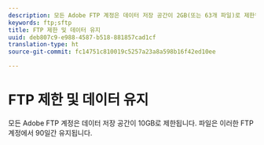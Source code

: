 ```yaml
---
description: 모든 Adobe FTP 계정은 데이터 저장 공간이 2GB(또는 63개 파일)로 제한됩니다. 파일은 이러한 FTP 계정에서 90일간 유지됩니다.
keywords: ftp;sftp
title: FTP 제한 및 데이터 유지
uuid: deb807c9-e988-4587-b518-881857cad1cf
translation-type: ht
source-git-commit: fc14751c810019c5257a23a8a598b16f42ed10ee

---
```



# FTP 제한 및 데이터 유지

모든 Adobe FTP 계정은 데이터 저장 공간이 10GB로 제한됩니다. 파일은 이러한 FTP 계정에서 90일간 유지됩니다.

